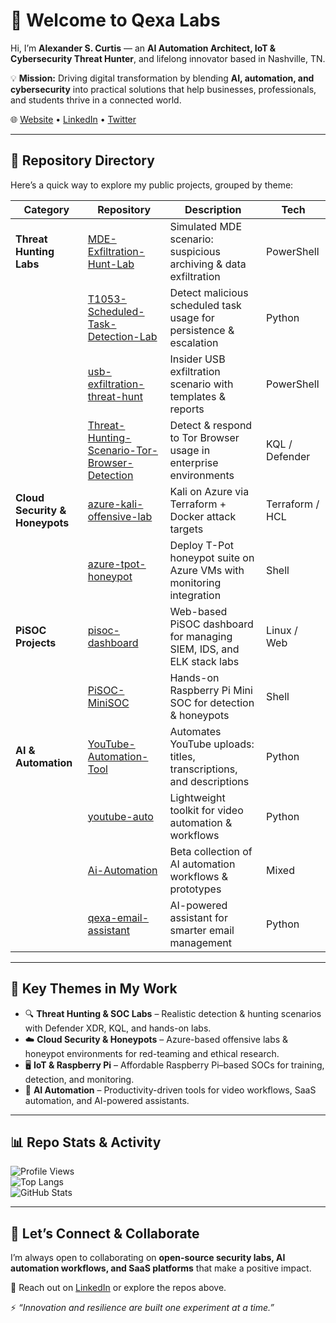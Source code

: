 # 👋 Welcome to Qexa Labs  

Hi, I’m **Alexander S. Curtis** — an **AI Automation Architect, IoT & Cybersecurity Threat Hunter**, and lifelong innovator based in Nashville, TN.  

💡 **Mission:** Driving digital transformation by blending **AI, automation, and cybersecurity** into practical solutions that help businesses, professionals, and students thrive in a connected world.  

🌐 [Website](https://qexa.com) • [LinkedIn](https://www.linkedin.com/in/alexanderscurtis) • [Twitter](https://twitter.com/alexandercurtis)  

---

## 📂 Repository Directory  

Here’s a quick way to explore my public projects, grouped by theme:  

| Category                | Repository                                   | Description                                                                 | Tech               |
|-------------------------|-----------------------------------------------|-----------------------------------------------------------------------------|--------------------|
| **Threat Hunting Labs** | [MDE-Exfiltration-Hunt-Lab](https://github.com/qexa/MDE-Exfiltration-Hunt-Lab) | Simulated MDE scenario: suspicious archiving & data exfiltration             | PowerShell         |
|                         | [T1053-Scheduled-Task-Detection-Lab](https://github.com/qexa/T1053-Scheduled-Task-Detection-Lab) | Detect malicious scheduled task usage for persistence & escalation           | Python             |
|                         | [usb-exfiltration-threat-hunt](https://github.com/qexa/usb-exfiltration-threat-hunt) | Insider USB exfiltration scenario with templates & reports                   | PowerShell         |
|                         | [Threat-Hunting-Scenario-Tor-Browser-Detection](https://github.com/qexa/Threat-Hunting-Scenario-Tor-Browser-Detection) | Detect & respond to Tor Browser usage in enterprise environments             | KQL / Defender     |
| **Cloud Security & Honeypots** | [azure-kali-offensive-lab](https://github.com/qexa/azure-kali-offensive-lab) | Kali on Azure via Terraform + Docker attack targets                          | Terraform / HCL    |
|                         | [azure-tpot-honeypot](https://github.com/qexa/azure-tpot-honeypot) | Deploy T-Pot honeypot suite on Azure VMs with monitoring integration         | Shell              |
| **PiSOC Projects**      | [pisoc-dashboard](https://github.com/qexa/pisoc-dashboard) | Web-based PiSOC dashboard for managing SIEM, IDS, and ELK stack labs         | Linux / Web        |
|                         | [PiSOC-MiniSOC](https://github.com/qexa/PiSOC-MiniSOC) | Hands-on Raspberry Pi Mini SOC for detection & honeypots                     | Shell              |
| **AI & Automation**     | [YouTube-Automation-Tool](https://github.com/qexa/YouTube-Automation-Tool) | Automates YouTube uploads: titles, transcriptions, and descriptions          | Python             |
|                         | [youtube-auto](https://github.com/qexa/youtube-auto) | Lightweight toolkit for video automation & workflows                         | Python             |
|                         | [Ai-Automation](https://github.com/qexa/Ai-Automation) | Beta collection of AI automation workflows & prototypes                      | Mixed              |
|                         | [qexa-email-assistant](https://github.com/qexa/qexa-email-assistant) | AI-powered assistant for smarter email management                           | Python             |

---

## 🔑 Key Themes in My Work  

- 🔍 **Threat Hunting & SOC Labs** – Realistic detection & hunting scenarios with Defender XDR, KQL, and hands-on labs.  
- ☁️ **Cloud Security & Honeypots** – Azure-based offensive labs & honeypot environments for red-teaming and ethical research.  
- 🖥️ **IoT & Raspberry Pi** – Affordable Raspberry Pi–based SOCs for training, detection, and monitoring.  
- 🤖 **AI Automation** – Productivity-driven tools for video workflows, SaaS automation, and AI-powered assistants.  

---

## 📊 Repo Stats & Activity  

![Profile Views](https://komarev.com/ghpvc/?username=qexa&color=blue)  
![Top Langs](https://github-readme-stats.vercel.app/api/top-langs/?username=qexa&layout=compact&theme=dark)  
![GitHub Stats](https://github-readme-stats.vercel.app/api?username=qexa&show_icons=true&theme=dark)  

---

## 🤝 Let’s Connect & Collaborate  

I’m always open to collaborating on **open-source security labs, AI automation workflows, and SaaS platforms** that make a positive impact.  

📩 Reach out on [LinkedIn](https://www.linkedin.com/in/alexanderscurtis) or explore the repos above.  

⚡ *“Innovation and resilience are built one experiment at a time.”*  
